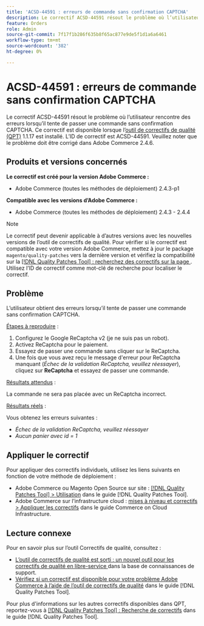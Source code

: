 ```yaml
---
title: 'ACSD-44591 : erreurs de commande sans confirmation CAPTCHA'
description: Le correctif ACSD-44591 résout le problème où l’utilisateur rencontre des erreurs lorsqu’il tente de passer une commande sans confirmation CAPTCHA.
feature: Orders
role: Admin
source-git-commit: 7f17f1b286f635b8f65ac877e9de5f1d1a6a6461
workflow-type: tm+mt
source-wordcount: '382'
ht-degree: 0%

---
```


# ACSD-44591 : erreurs de commande sans confirmation CAPTCHA

Le correctif ACSD-44591 résout le problème où l’utilisateur rencontre des erreurs lorsqu’il tente de passer une commande sans confirmation CAPTCHA.
Ce correctif est disponible lorsque l’[outil de correctifs de qualité (QPT)](https://experienceleague.adobe.com/en/docs/commerce-knowledge-base/kb/announcements/commerce-announcements/magento-quality-patches-released-new-tool-to-self-serve-quality-patches) 1.1.17 est installé. L’ID de correctif est ACSD-44591. Veuillez noter que le problème doit être corrigé dans Adobe Commerce 2.4.6.

## Produits et versions concernés

**Le correctif est créé pour la version Adobe Commerce :**

* Adobe Commerce (toutes les méthodes de déploiement) 2.4.3-p1

**Compatible avec les versions d’Adobe Commerce :**

* Adobe Commerce (toutes les méthodes de déploiement) 2.4.3 - 2.4.4

>[!NOTE]
>
>Le correctif peut devenir applicable à d’autres versions avec les nouvelles versions de l’outil de correctifs de qualité. Pour vérifier si le correctif est compatible avec votre version Adobe Commerce, mettez à jour le package `magento/quality-patches` vers la dernière version et vérifiez la compatibilité sur la [[!DNL Quality Patches Tool] : recherchez des correctifs sur la page ](https://experienceleague.adobe.com/en/docs/commerce-knowledge-base/kb/announcements/commerce-announcements/magento-quality-patches-released-new-tool-to-self-serve-quality-patches). Utilisez l’ID de correctif comme mot-clé de recherche pour localiser le correctif.

## Problème

L’utilisateur obtient des erreurs lorsqu’il tente de passer une commande sans confirmation CAPTCHA.

<u>Étapes à reproduire</u> :

1. Configurez le Google ReCaptcha v2 (je ne suis pas un robot).
1. Activez ReCaptcha pour le paiement.
1. Essayez de passer une commande sans cliquer sur le ReCaptcha.
1. Une fois que vous avez reçu le message d&#39;erreur pour ReCaptcha manquant (*Échec de la validation ReCaptcha, veuillez réessayer*), cliquez sur **ReCaptcha** et essayez de passer une commande.

<u>Résultats attendus</u> :

La commande ne sera pas placée avec un ReCaptcha incorrect.

<u>Résultats réels</u> :

Vous obtenez les erreurs suivantes :

* *Échec de la validation ReCaptcha, veuillez réessayer*
* *Aucun panier avec id = 1*

## Appliquer le correctif

Pour appliquer des correctifs individuels, utilisez les liens suivants en fonction de votre méthode de déploiement :

* Adobe Commerce ou Magento Open Source sur site : [[!DNL Quality Patches Tool] > Utilisation](/help/tools/quality-patches-tool/usage.md) dans le guide [!DNL Quality Patches Tool].
* Adobe Commerce sur l’infrastructure cloud : [mises à niveau et correctifs > Appliquer les correctifs](https://experienceleague.adobe.com/docs/commerce-cloud-service/user-guide/develop/upgrade/apply-patches.html) dans le guide Commerce on Cloud Infrastructure.

## Lecture connexe

Pour en savoir plus sur l’outil Correctifs de qualité, consultez :

* [ L’outil de correctifs de qualité est sorti : un nouvel outil pour les correctifs de qualité en libre-service ](https://experienceleague.adobe.com/en/docs/commerce-knowledge-base/kb/announcements/commerce-announcements/magento-quality-patches-released-new-tool-to-self-serve-quality-patches) dans la base de connaissances de support.
* [Vérifiez si un correctif est disponible pour votre problème Adobe Commerce à l’aide de l’outil de correctifs de qualité](/help/tools/quality-patches-tool/patches-available-in-qpt/check-patch-for-magento-issue-with-magento-quality-patches.md) dans le guide [!DNL Quality Patches Tool].

Pour plus d&#39;informations sur les autres correctifs disponibles dans QPT, reportez-vous à [[!DNL Quality Patches Tool] : Recherche de correctifs](https://experienceleague.adobe.com/tools/commerce-quality-patches/index.html) dans le guide [!DNL Quality Patches Tool].
